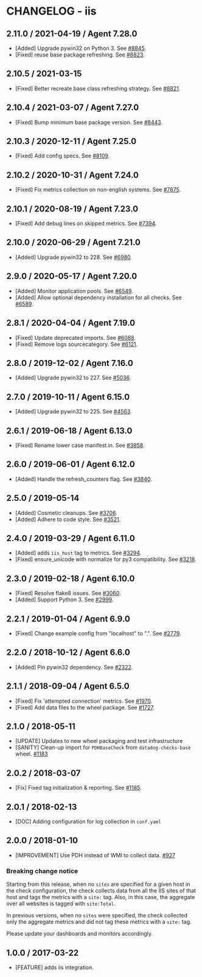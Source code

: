 # CHANGELOG - iis

## 2.11.0 / 2021-04-19 / Agent 7.28.0

* [Added] Upgrade pywin32 on Python 3. See [#8845](https://github.com/DataDog/integrations-core/pull/8845).
* [Fixed] reuse base package refreshing. See [#8823](https://github.com/DataDog/integrations-core/pull/8823).

## 2.10.5 / 2021-03-15

* [Fixed] Better recreate base class refreshing strategy. See [#8821](https://github.com/DataDog/integrations-core/pull/8821).

## 2.10.4 / 2021-03-07 / Agent 7.27.0

* [Fixed] Bump minimum base package version. See [#8443](https://github.com/DataDog/integrations-core/pull/8443).

## 2.10.3 / 2020-12-11 / Agent 7.25.0

* [Fixed] Add config specs. See [#8109](https://github.com/DataDog/integrations-core/pull/8109).

## 2.10.2 / 2020-10-31 / Agent 7.24.0

* [Fixed] Fix metrics collection on non-english systems. See [#7875](https://github.com/DataDog/integrations-core/pull/7875).

## 2.10.1 / 2020-08-19 / Agent 7.23.0

* [Fixed] Add debug lines on skipped metrics. See [#7394](https://github.com/DataDog/integrations-core/pull/7394).

## 2.10.0 / 2020-06-29 / Agent 7.21.0

* [Added] Upgrade pywin32 to 228. See [#6980](https://github.com/DataDog/integrations-core/pull/6980).

## 2.9.0 / 2020-05-17 / Agent 7.20.0

* [Added] Monitor application pools. See [#6549](https://github.com/DataDog/integrations-core/pull/6549).
* [Added] Allow optional dependency installation for all checks. See [#6589](https://github.com/DataDog/integrations-core/pull/6589).

## 2.8.1 / 2020-04-04 / Agent 7.19.0

* [Fixed] Update deprecated imports. See [#6088](https://github.com/DataDog/integrations-core/pull/6088).
* [Fixed] Remove logs sourcecategory. See [#6121](https://github.com/DataDog/integrations-core/pull/6121).

## 2.8.0 / 2019-12-02 / Agent 7.16.0

* [Added] Upgrade pywin32 to 227. See [#5036](https://github.com/DataDog/integrations-core/pull/5036).

## 2.7.0 / 2019-10-11 / Agent 6.15.0

* [Added] Upgrade pywin32 to 225. See [#4563](https://github.com/DataDog/integrations-core/pull/4563).

## 2.6.1 / 2019-06-18 / Agent 6.13.0

* [Fixed] Rename lower case manifest.in. See [#3858](https://github.com/DataDog/integrations-core/pull/3858).

## 2.6.0 / 2019-06-01 / Agent 6.12.0

* [Added] Handle the refresh_counters flag. See [#3840](https://github.com/DataDog/integrations-core/pull/3840).

## 2.5.0 / 2019-05-14

* [Added] Cosmetic cleanups. See [#3706](https://github.com/DataDog/integrations-core/pull/3706).
* [Added] Adhere to code style. See [#3521](https://github.com/DataDog/integrations-core/pull/3521).

## 2.4.0 / 2019-03-29 / Agent 6.11.0

* [Added] adds `iis_host` tag to metrics. See [#3294](https://github.com/DataDog/integrations-core/pull/3294).
* [Fixed] ensure_unicode with normalize for py3 compatibility. See [#3218](https://github.com/DataDog/integrations-core/pull/3218).

## 2.3.0 / 2019-02-18 / Agent 6.10.0

* [Fixed] Resolve flake8 issues. See [#3060](https://github.com/DataDog/integrations-core/pull/3060).
* [Added] Support Python 3. See [#2999](https://github.com/DataDog/integrations-core/pull/2999).

## 2.2.1 / 2019-01-04 / Agent 6.9.0

* [Fixed] Change example config from "localhost" to ".". See [#2779][1].

## 2.2.0 / 2018-10-12 / Agent 6.6.0

* [Added] Pin pywin32 dependency. See [#2322][2].

## 2.1.1 / 2018-09-04 / Agent 6.5.0

* [Fixed] Fix 'attempted connection' metrics. See [#1970][3].
* [Fixed] Add data files to the wheel package. See [#1727][4].

## 2.1.0 / 2018-05-11

* [UPDATE] Updates to new wheel packaging and test infrastructure
* [SANITY] Clean-up import for `PDHBaseCheck` from `datadog-checks-base` wheel. [#1183][5]

## 2.0.2 / 2018-03-07

* [Fix] Fixed tag initialization & reporting. See [#1185][6].

## 2.0.1 / 2018-02-13

* [DOC] Adding configuration for log collection in `conf.yaml`

## 2.0.0 / 2018-01-10

* [IMPROVEMENT] Use PDH instead of WMI to collect data. [#927][7]

### Breaking change notice

Starting from this release, when no `sites` are specified for a given host in the check configuration,
the check collects data from all the IIS sites of that host and tags the metrics with a `site:` tag. Also, in this case, the aggregate
over all websites is tagged with `site:Total`.

In previous versions, when no `sites` were specified, the check collected only the aggregate metrics and did not tag these metrics with
a `site:` tag.

Please update your dashboards and monitors accordingly.

## 1.0.0 / 2017-03-22

* [FEATURE] adds iis integration.

<!--- The following link definition list is generated by PimpMyChangelog --->
[1]: https://github.com/DataDog/integrations-core/pull/2779
[2]: https://github.com/DataDog/integrations-core/pull/2322
[3]: https://github.com/DataDog/integrations-core/pull/1970
[4]: https://github.com/DataDog/integrations-core/pull/1727
[5]: https://github.com/DataDog/integrations-core/issues/1183
[6]: https://github.com/DataDog/integrations-core/issues/1185
[7]: https://github.com/DataDog/integrations-core/issues/927
